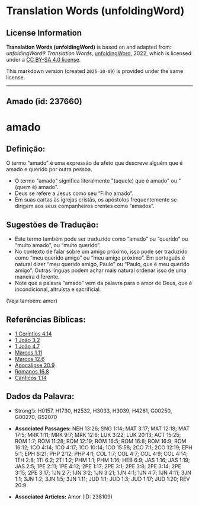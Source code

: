 # Translation Words (unfoldingWord)

## License Information

**Translation Words (unfoldingWord)** is based on and adapted from: _unfoldingWord® Translation Words_, [unfoldingWord](https://unfoldingword.org/utw), 2022, which is licensed under a [CC BY-SA 4.0 license](https://creativecommons.org/licenses/by-sa/4.0/legalcode.en).

This markdown version (created `2025-10-09`) is provided under the same license.



--------------------------------

## Amado (id: 237660)

amado
=====

Definição:
----------

O termo “amado” é uma expressão de afeto que descreve alguém que é amado e querido por outra pessoa.

* O termo "amado" significa literalmente "(aquele) que é amado" ou "(quem é) amado".
* Deus se refere a Jesus como seu “Filho amado”.
* Em suas cartas às igrejas cristãs, os apóstolos frequentemente se dirigem aos seus companheiros crentes como “amados”.

Sugestões de Tradução:
----------------------

* Este termo também pode ser traduzido como “amado” ou “querido” ou “muito amado”, ou “muito querido”.
* No contexto de falar sobre um amigo próximo, isso pode ser traduzido como “meu querido amigo” ou “meu amigo próximo”. Em português é natural dizer “meu querido amigo, Paulo” ou “Paulo, que é meu querido amigo”. Outras línguas podem achar mais natural ordenar isso de uma maneira diferente.
* Note que a palavra “amado” vem da palavra para o amor de Deus, que é incondicional, altruísta e sacrificial.

(Veja também: amor)

Referências Bíblicas:
---------------------

* [1 Coríntios 4\.14](https://ref.ly/1Cor4:14)
* [1 João 3\.2](https://ref.ly/1John3:2)
* [1 João 4\.7](https://ref.ly/1John4:7)
* [Marcos 1\.11](https://ref.ly/Mark1:11)
* [Marcos 12\.6](https://ref.ly/Mark12:6)
* [Apocalipse 20\.9](https://ref.ly/Rev20:9)
* [Romanos 16\.8](https://ref.ly/Rom16:8)
* [Cânticos 1\.14](https://ref.ly/Song1:14)

Dados da Palavra:
-----------------

* Strong’s: H0157, H1730, H2532, H3033, H3039, H4261, G00250, G00270, G52070

* **Associated Passages:** NEH 13:26; SNG 1:14; MAT 3:17; MAT 12:18; MAT 17:5; MRK 1:11; MRK 9:7; MRK 12:6; LUK 3:22; LUK 20:13; ACT 15:25; ROM 1:7; ROM 11:28; ROM 12:19; ROM 16:5; ROM 16:8; ROM 16:9; ROM 16:12; 1CO 4:14; 1CO 4:17; 1CO 10:14; 1CO 15:58; 2CO 7:1; 2CO 12:19; EPH 5:1; EPH 6:21; PHP 2:12; PHP 4:1; COL 1:7; COL 4:7; COL 4:9; COL 4:14; 1TH 2:8; 1TI 6:2; 2TI 1:2; PHM 1:1; PHM 1:16; HEB 6:9; JAS 1:16; JAS 1:19; JAS 2:5; 1PE 2:11; 1PE 4:12; 2PE 1:17; 2PE 3:1; 2PE 3:8; 2PE 3:14; 2PE 3:15; 2PE 3:17; 1JN 2:7; 1JN 3:2; 1JN 3:21; 1JN 4:1; 1JN 4:7; 1JN 4:11; 3JN 1:1; 3JN 1:2; 3JN 1:5; 3JN 1:11; JUD 1:1; JUD 1:3; JUD 1:17; JUD 1:20; REV 20:9
* **Associated Articles:** Amor (ID: 238109)


